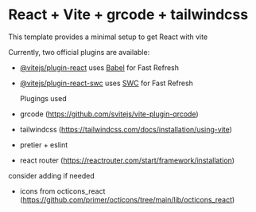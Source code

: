 # React + Vite + grcode + tailwindcss

This template provides a minimal setup to get React with vite

Currently, two official plugins are available:

- [@vitejs/plugin-react](https://github.com/vitejs/vite-plugin-react/blob/main/packages/plugin-react) uses [Babel](https://babeljs.io/) for Fast Refresh
- [@vitejs/plugin-react-swc](https://github.com/vitejs/vite-plugin-react/blob/main/packages/plugin-react-swc) uses [SWC](https://swc.rs/) for Fast Refresh

  Plugings used
- grcode (https://github.com/svitejs/vite-plugin-qrcode)
- tailwindcss (https://tailwindcss.com/docs/installation/using-vite)
- pretier + eslint 
- react router  (https://reactrouter.com/start/framework/installation)



consider adding if needed 

- icons from octicons_react (https://github.com/primer/octicons/tree/main/lib/octicons_react)